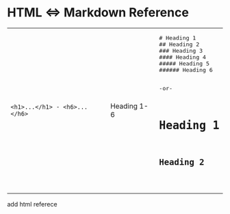 # HTML <=>  Markdown Reference

<table>
<tr>
<td><code>&lt;h1&gt;...&lt;/h1&gt; - &lt;h6&gt;...&lt;/h6&gt;</td>
<td>Heading 1-6</td>
<td><pre>
# Heading 1
## Heading 2
### Heading 3
#### Heading 4
##### Heading 5
###### Heading 6

-or-

Heading 1
=========

Heading 2
---------
</pre></td>
</tr>
</table>

add html referece 
